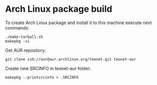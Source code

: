 # Arch Linux package build

To create Arch Linux package and install it to this machine execute next commands:

    ./make-tarball.sh
    makepkg -si

Get AUR repository:

    git clone ssh://aur@aur.archlinux.org/teonet.git teonet-aur
    
Create new SRCINFO in teonet-aur folder:

    makepkg --printsrcinfo > .SRCINFO
    
